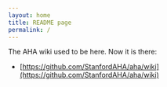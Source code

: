 ```yaml
---
layout: home
title: README page
permalink: /
---
```


The AHA wiki used to be here. Now it is there:
* [https://github.com/StanfordAHA/aha/wiki](https://github.com/StanfordAHA/aha/wiki)
